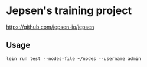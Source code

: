# Jepsen's training project

https://github.com/jepsen-io/jepsen

## Usage

    lein run test --nodes-file ~/nodes --username admin

